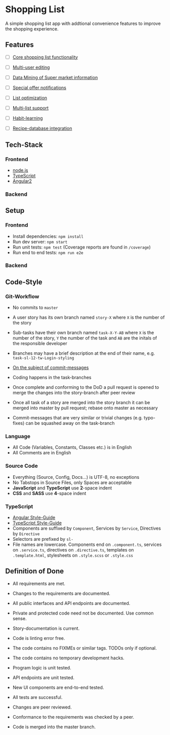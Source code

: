 # Shopping List
A simple shopping list app with addtional convenience features to improve the shopping experience.

## Features
- [ ] [Core shopping list functionality](https://github.com/riedmaph/einkaufsliste/milestone/1)
- [ ] [Multi-user editing](https://github.com/riedmaph/einkaufsliste/milestone/2)
- [ ] [Data Mining of Super market information](https://github.com/riedmaph/einkaufsliste/milestone/3)
- [ ] [Special offer notifications](https://github.com/riedmaph/einkaufsliste/milestone/4)
- [ ] [List optimization](https://github.com/riedmaph/einkaufsliste/milestone/5)
- [ ] [Multi-list support](https://github.com/riedmaph/einkaufsliste/milestone/7)
- [ ] [Habit-learning](https://github.com/riedmaph/einkaufsliste/milestone/6)
- [ ] [Recipe-database integration](https://github.com/riedmaph/einkaufsliste/milestone/8)


## Tech-Stack

### Frontend
- [node.js](https://nodejs.org/)
- [TypeScript](https://www.typescriptlang.org)
- [Angular2](https://angular.io)

### Backend


## Setup

### Frontend
- Install dependencies: `npm install`
- Run dev server: `npm start`
- Run unit tests: `npm test` (Coverage reports are found in `/coverage`)
- Run end to end tests: `npm run e2e`

### Backend


## Code-Style
### Git-Workflow
- No commits to `master`
- A user story has its own branch named `story-X` where `X` is the number of the story
- Sub-tasks have their own branch named `task-X-Y-AB` where `X` is the number of the story, `Y` the number of the task and `AB` are the initals of the responsible developer
- Branches may have a brief description at the end of their name, e.g. `task-sl-12-tw-Login-styling`
- [On the subject of commit-messages](http://chris.beams.io/posts/git-commit/)

- Coding happens in the task-branches
- Once complete and conforming to the DoD a pull request is opened to merge the changes into the story-branch after peer review
- Once all task of a story are merged into the story branch it can be merged into master by pull request; rebase onto master as necessary
- Commit-messages that are very similar or trivial changes (e.g. typo-fixes) can be squashed away on the task-branch

### Language
- All Code (Variables, Constants, Classes etc.) is in English
- All Comments are in English

### Source Code
- Everything (Source, Config, Docs...) is UTF-8, no exceptions
- No Tabstops in Source Files, only Spaces are acceptable
- __JavaScript__ and __TypeScript__ use __2__-space indent
- __CSS__ and __SASS__ use __4__-space indent

### TypeScript
- [Angular Style-Guide](https://angular.io/styleguide)
- [TypeScript Style-Guide](https://github.com/Microsoft/TypeScript/wiki/Coding-guidelines)
- Components are suffixed by `Component`, Services by `Service`, Directives by `Directive`
- Selectors are prefixed by `sl-`
- File names are lowercase. Components end on `.component.ts`, services on `.service.ts`, directives on `.directive.ts`, templates on `.template.html`, stylesheets on `.style.scss` or `.style.css`

## Definition of Done
- All requirements are met.

- Changes to the requirements are documented.
- All public interfaces and API endpoints are documented.
- Private and protected code need not be documented. Use common sense.
- Story-documentation is current.

- Code is linting error free.
- The code contains no FIXMEs or similar tags. TODOs only if optional.
- The code contains no temporary development hacks.

- Program logic is unit tested.
- API endpoints are unit tested.
- New UI components are end-to-end tested.
- All tests are successful.

- Changes are peer reviewed.
- Conformance to the requirements was checked by a peer.
- Code is merged into the master branch.
